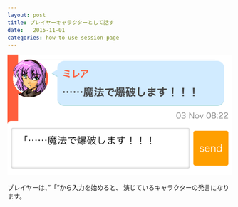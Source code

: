 ```yaml
---
layout: post
title: プレイヤーキャラクターとして話す
date:   2015-11-01
categories: how-to-use session-page
---
```


![プレイヤーキャラクターとして話す](/assets/how-to-use/post-as-player-character/01.png)

プレイヤーは、”「”から入力を始めると、
演じているキャラクターの発言になります。
